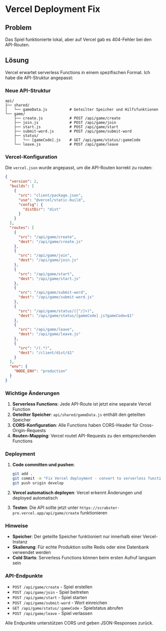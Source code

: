 # Vercel Deployment Fix

## Problem

Das Spiel funktionierte lokal, aber auf Vercel gab es 404-Fehler bei den API-Routen.

## Lösung

Vercel erwartet serverless Functions in einem spezifischen Format. Ich habe die API-Struktur angepasst:

### Neue API-Struktur

```
api/
├── shared/
│   └── gameData.js          # Geteilter Speicher und Hilfsfunktionen
└── game/
    ├── create.js            # POST /api/game/create
    ├── join.js              # POST /api/game/join
    ├── start.js             # POST /api/game/start
    ├── submit-word.js       # POST /api/game/submit-word
    ├── status/
    │   └── [gameCode].js    # GET /api/game/status/:gameCode
    └── leave.js             # POST /api/game/leave
```

### Vercel-Konfiguration

Die `vercel.json` wurde angepasst, um die API-Routen korrekt zu routen:

```json
{
  "version": 2,
  "builds": [
    {
      "src": "client/package.json",
      "use": "@vercel/static-build",
      "config": {
        "distDir": "dist"
      }
    }
  ],
  "routes": [
    {
      "src": "/api/game/create",
      "dest": "/api/game/create.js"
    },
    {
      "src": "/api/game/join",
      "dest": "/api/game/join.js"
    },
    {
      "src": "/api/game/start",
      "dest": "/api/game/start.js"
    },
    {
      "src": "/api/game/submit-word",
      "dest": "/api/game/submit-word.js"
    },
    {
      "src": "/api/game/status/([^/]+)",
      "dest": "/api/game/status/[gameCode].js?gameCode=$1"
    },
    {
      "src": "/api/game/leave",
      "dest": "/api/game/leave.js"
    },
    {
      "src": "/(.*)",
      "dest": "/client/dist/$1"
    }
  ],
  "env": {
    "NODE_ENV": "production"
  }
}
```

### Wichtige Änderungen

1. **Serverless Functions**: Jede API-Route ist jetzt eine separate Vercel Function
2. **Geteilter Speicher**: `api/shared/gameData.js` enthält den geteilten Speicher
3. **CORS-Konfiguration**: Alle Functions haben CORS-Header für Cross-Origin-Requests
4. **Routen-Mapping**: Vercel routet API-Requests zu den entsprechenden Functions

### Deployment

1. **Code committen und pushen**:

   ```bash
   git add .
   git commit -m "Fix Vercel deployment - convert to serverless functions"
   git push origin develop
   ```

2. **Vercel automatisch deployen**: Vercel erkennt Änderungen und deployed automatisch

3. **Testen**: Die API sollte jetzt unter `https://scrabster-pro.vercel.app/api/game/create` funktionieren

### Hinweise

- **Speicher**: Der geteilte Speicher funktioniert nur innerhalb einer Vercel-Instanz
- **Skalierung**: Für echte Produktion sollte Redis oder eine Datenbank verwendet werden
- **Cold Starts**: Serverless Functions können beim ersten Aufruf langsam sein

### API-Endpunkte

- `POST /api/game/create` - Spiel erstellen
- `POST /api/game/join` - Spiel beitreten
- `POST /api/game/start` - Spiel starten
- `POST /api/game/submit-word` - Wort einreichen
- `GET /api/game/status/:gameCode` - Spielstatus abrufen
- `POST /api/game/leave` - Spiel verlassen

Alle Endpunkte unterstützen CORS und geben JSON-Responses zurück.

